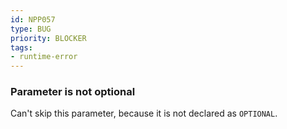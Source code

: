 ```yaml
---
id: NPP057
type: BUG
priority: BLOCKER
tags:
- runtime-error
---
```


### Parameter is not optional

Can't skip this parameter, because it is not declared as `OPTIONAL`.

